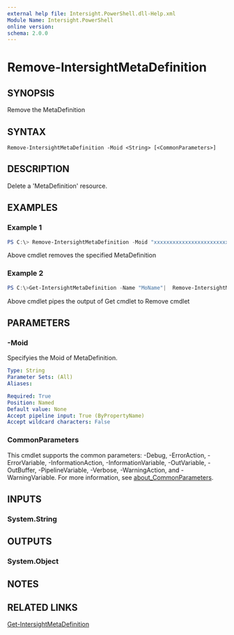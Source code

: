 ```yaml
---
external help file: Intersight.PowerShell.dll-Help.xml
Module Name: Intersight.PowerShell
online version:
schema: 2.0.0
---
```


# Remove-IntersightMetaDefinition

## SYNOPSIS
Remove the MetaDefinition

## SYNTAX

```
Remove-IntersightMetaDefinition -Moid <String> [<CommonParameters>]
```

## DESCRIPTION
Delete a &apos;MetaDefinition&apos; resource.

## EXAMPLES

### Example 1
```powershell
PS C:\> Remove-IntersightMetaDefinition -Moid "xxxxxxxxxxxxxxxxxxxxxxxxxxx"
```
Above cmdlet removes the specified MetaDefinition 

### Example 2
```powershell
PS C:\>Get-IntersightMetaDefinition -Name "MoName"|  Remove-IntersightMetaDefinition
```
Above cmdlet pipes the output of Get cmdlet to Remove cmdlet

## PARAMETERS

### -Moid
Specifyies the Moid of MetaDefinition.

```yaml
Type: String
Parameter Sets: (All)
Aliases:

Required: True
Position: Named
Default value: None
Accept pipeline input: True (ByPropertyName)
Accept wildcard characters: False
```

### CommonParameters
This cmdlet supports the common parameters: -Debug, -ErrorAction, -ErrorVariable, -InformationAction, -InformationVariable, -OutVariable, -OutBuffer, -PipelineVariable, -Verbose, -WarningAction, and -WarningVariable. For more information, see [about_CommonParameters](http://go.microsoft.com/fwlink/?LinkID=113216).

## INPUTS

### System.String

## OUTPUTS

### System.Object
## NOTES

## RELATED LINKS

[Get-IntersightMetaDefinition](./Get-IntersightMetaDefinition.md)

